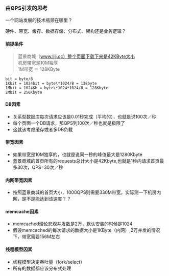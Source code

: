 ### 由QPS引发的思考

一个网站发展的技术瓶颈在哪里？

硬件、带宽、缓存、数据存储、分布式、架构还是业务逻辑？

#### 前提条件

> 蓝景商城（www.ljlj.cc）整个页面下载下来是42KByte大小   
> 机房带宽是10M独享   
> 1M带宽 ＝ 128KByte


   
	bit = byte/8   
	1Kbit = 1024bit = byte\*1024/8 = 128byte   
	1Mbit = 1024Kb = byte\*1024*1024/8 = 128Kbyte   
	2Mbit = 256Kbyte


#### DB因素

* 关系型数据库每次请求应该是0.01秒完成（平均的），也就是说100次／秒
* 每个页面一个DB请求，那QPS到100次／秒也就是极限了
* 这就该考虑缓存或者多DB负载

#### 带宽因素

* 如果带宽是10M独享的，也就是说同一秒的峰值最大是1280Kbyte
* 蓝景商城的首页所有的requests总计大小是42Kbyte,也就是1秒内请求首页最多30次，QPS=30次／秒

#### 内网带宽因素

* 按照蓝景商城的首页大小，1000QPS则需要330M带宽，实际测一下机房内网，是不是能达到该速度？？

#### memcache因素

* memcached理论悲观并发数是2万，默认安装的时候是1024
* 假设memcached的每次请求的数据大小是1KByte（内网）,2万并发的情况下，带宽需要156M左右

#### 线程模型因素

* 线程模型决定吞吐量（fork/select）
* 所有的数据都应该分布式处理


